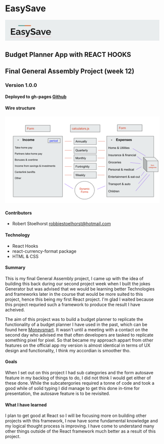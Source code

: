 # EasySave

####

![](assets/Title.png)

## Budget Planner App with REACT HOOKS

## Final General Assembly Project (week 12)

### Version 1.0.0

#### Deployed to gh-pages [Github](https://robertstoelhorst.github.io/easy-save/)

#### Wire structure

![](assets/Wire-Structure.png)

#### Contributors

- Robert Stoelhorst <robbiestoelhorst@hotmail.com>

#### Technology

- React Hooks
- react-currency-format package
- HTML & CSS

#### Summary

This is my final General Assembly project, I came up with the idea of building this back during our second project week when I built the jokes Generator but was advised that we would be learning better Technologies and frameworks later in the course that would be more suited to this project, hence this being my first React project. I'm glad I waited because this project requried such a framework to produce the result I have acheived.

The aim of this project was to build a budget planner to replicate the functionality of a budget planner I have used in the past, which can be found here [Moneysmart](https://moneysmart.gov.au/budgeting/budget-planner).
It wasn't until a meeting with a contact on the second day who advised me that often developers are tasked to replicate something pixel for pixel.
So that became my approach appart from other features on the official app my version is almost identical in terms of UX design and functionality, I think my accordian is smoother tho.

#### Goals

When I set out on this project I had sub categories and the form autosave feature in my backlog of things to do, I did not think I would get either of these done. While the subcatergories required a tonne of code and took a good while of solid typing I did manage to get this done in-time for presentation, the autosave feature is to be revisited.

#### What I have learned

I plan to get good at React so I will be focusing more on building other projects with this framework, I now have some fundamental knowledge and my logical thought process is improving.
I have come to understand many other things outside of the React framework much better as a result of this project.

